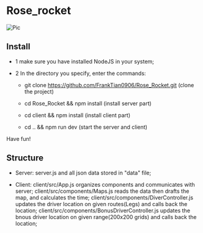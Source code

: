 # Rose_rocket

![Pic](http://http://github.com/FrankTian0906/Rose_Rocket/raw/1/Sample.png "Sample page")

## Install

- 1 make sure you have installed NodeJS in your system;

- 2 In the directory you specify, enter the commands:

  - git clone https://github.com/FrankTian0906/Rose_Rocket.git (clone the project)

  - cd Rose_Rocket && npm install (install server part)

  - cd client && npm install (install client part)

  - cd .. && npm run dev (start the server and client)

Have fun!

## Structure

- Server: server.js and all json data stored in "data" file;

- Client: client/src/App.js organizes components and communicates with server;
  client/src/components/Maps.js reads the data then drafts the map, and calculates the time;
  client/src/components/DiverController.js updates the driver location on given routes(Legs) and calls back the location;
  client/src/components/BonusDriverController.js updates the bnous driver location on given range(200x200 grids) and calls back the location;
